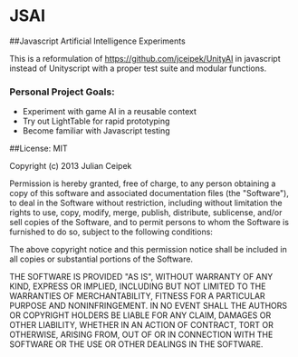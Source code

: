 JSAI
====

##Javascript Artificial Intelligence Experiments

This is a reformulation of https://github.com/jceipek/UnityAI in javascript instead of
Unityscript with a proper test suite and modular functions.

### Personal Project Goals:
- Experiment with game AI in a reusable context
- Try out LightTable for rapid prototyping
- Become familiar with Javascript testing

##License: MIT

Copyright (c) 2013 Julian Ceipek

Permission is hereby granted, free of charge, to any person obtaining a copy of this software and associated documentation files (the "Software"), to deal in the Software without restriction, including without limitation the rights to use, copy, modify, merge, publish, distribute, sublicense, and/or sell copies of the Software, and to permit persons to whom the Software is furnished to do so, subject to the following conditions:

The above copyright notice and this permission notice shall be included in all copies or substantial portions of the Software.

THE SOFTWARE IS PROVIDED "AS IS", WITHOUT WARRANTY OF ANY KIND, EXPRESS OR IMPLIED, INCLUDING BUT NOT LIMITED TO THE WARRANTIES OF MERCHANTABILITY, FITNESS FOR A PARTICULAR PURPOSE AND NONINFRINGEMENT. IN NO EVENT SHALL THE AUTHORS OR COPYRIGHT HOLDERS BE LIABLE FOR ANY CLAIM, DAMAGES OR OTHER LIABILITY, WHETHER IN AN ACTION OF CONTRACT, TORT OR OTHERWISE, ARISING FROM, OUT OF OR IN CONNECTION WITH THE SOFTWARE OR THE USE OR OTHER DEALINGS IN THE SOFTWARE.